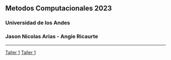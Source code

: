 ## Metodos Computacionales 2023
### Universidad de los Andes
### Jason Nicolas Arias - Angie Ricaurte
____________________________________________________________________________________

<a href="https://github.com/JsNcAr/Metodos1_JasonArias_AngieRicaurte/tree/main/Tareas/Taller_01" target="_blank">Taller 1</a>
<a href="[Parcial 1](https://github.com/JsNcAr/Metodos1_JasonArias_AngieRicaurte/blob/main/Parcial_1/p1.ipynb)" target="_blank">Taller 1</a>
